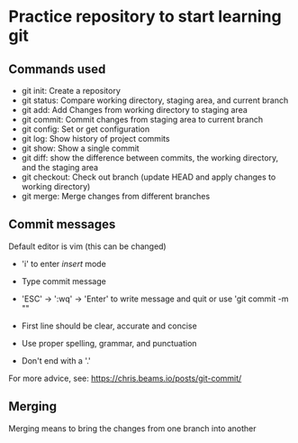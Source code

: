 # Practice repository to start learning git

## Commands used

- git init: Create a repository
- git status: Compare working directory, staging area, and current branch
- git add: Add Changes from working directory to staging area
- git commit: Commit changes from staging area to current branch
- git config: Set or get configuration
- git log: Show history of project commits
- git show: Show a single commit
- git diff: show the difference between commits, the working directory, and the staging area
- git checkout: Check out branch (update HEAD and apply changes to working directory)
- git merge: Merge changes from different branches

## Commit messages

Default editor is vim (this can be changed)
  - 'i' to enter *insert* mode
  - Type commit message
  - 'ESC' -> ':wq' -> 'Enter' to write message and quit
or use 'git commit -m "<message>"

- First line should be clear, accurate and concise
- Use proper spelling, grammar, and punctuation
- Don't end with a '.'

For more advice, see: https://chris.beams.io/posts/git-commit/

## Merging

Merging means to bring the changes from one branch into another